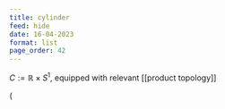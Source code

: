 ```yaml
---
title: cylinder
feed: hide
date: 16-04-2023
format: list
page_order: 42
---
```



$C:=\mathbb R\times S^1$, equipped with relevant [[product topology]]

\(